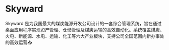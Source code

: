 # Skyward
Skyward 是为我国最大的煤炭能源开发公司设计的一套综合管理系统，旨在通过桌面应用程序实现资产管理、仓储管理及煤炭运输的高效自动化。系统覆盖煤炭、火电、新能源、水电、运输、化工等六大产业板块，支持公司全国范围内新办事处的高效运营📥️
